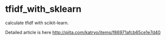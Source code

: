 tfidf_with_sklearn
=======================
calculate tfidf with scikit-learn.

Detailed article is here http://qiita.com/katryo/items/f86971afcb65ce1e7d40